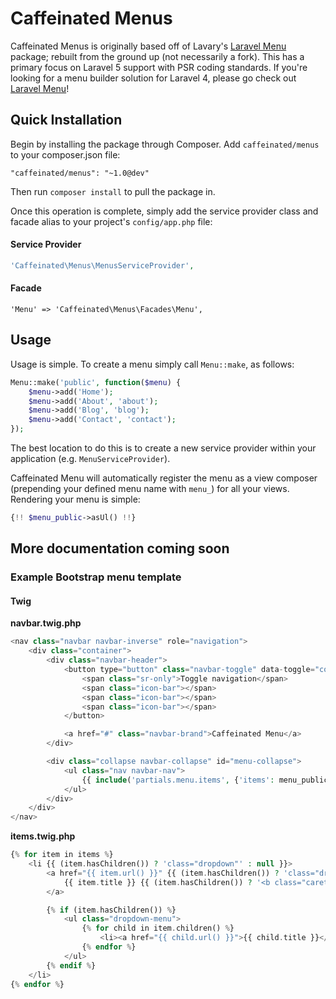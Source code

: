 Caffeinated Menus
=================
Caffeinated Menus is originally based off of Lavary's [Laravel Menu](https://github.com/lavary/laravel-menu) package; rebuilt from the ground up (not necessarily a fork). This has a primary focus on Laravel 5 support with PSR coding standards. If you're looking for a menu builder solution for Laravel 4, please go check out [Laravel Menu](https://github.com/lavary/laravel-menu)!

Quick Installation
------------------
Begin by installing the package through Composer. Add `caffeinated/menus` to your composer.json file:

```
"caffeinated/menus": "~1.0@dev"
```

Then run `composer install` to pull the package in.

Once this operation is complete, simply add the service provider class and facade alias to your project's `config/app.php` file:

#### Service Provider
```php
'Caffeinated\Menus\MenusServiceProvider',
```

#### Facade
```
'Menu' => 'Caffeinated\Menus\Facades\Menu',
```

Usage
-----
Usage is simple. To create a menu simply call `Menu::make`, as follows:

```php
Menu::make('public', function($menu) {
	$menu->add('Home');
	$menu->add('About', 'about');
	$menu->add('Blog', 'blog');
	$menu->add('Contact', 'contact');
});
```

The best location to do this is to create a new service provider within your application (e.g. `MenuServiceProvider`).

Caffeinated Menu will automatically register the menu as a view composer (prepending your defined menu name with `menu_`) for all your views. Rendering your menu is simple:

```php
{!! $menu_public->asUl() !!}
```

More documentation coming soon
------------------------------

### Example Bootstrap menu template

#### Twig

**navbar.twig.php**
```php
<nav class="navbar navbar-inverse" role="navigation">
	<div class="container">
		<div class="navbar-header">
			<button type="button" class="navbar-toggle" data-toggle="collapse" data-target="#menu-collapse">
				<span class="sr-only">Toggle navigation</span>
				<span class="icon-bar"></span>
				<span class="icon-bar"></span>
				<span class="icon-bar"></span>
			</button>

			<a href="#" class="navbar-brand">Caffeinated Menu</a>
		</div>

		<div class="collapse navbar-collapse" id="menu-collapse">
			<ul class="nav navbar-nav">
				{{ include('partials.menu.items', {'items': menu_public.roots()}) }}
			</ul>
		</div>
	</div>
</nav>
```

**items.twig.php**
```php
{% for item in items %}
	<li {{ (item.hasChildren()) ? 'class="dropdown"' : null }}>
		<a href="{{ item.url() }}" {{ (item.hasChildren()) ? 'class="dropdown-toggle" data-toggle="dropdown"' : null }}>
			{{ item.title }} {{ (item.hasChildren()) ? '<b class="caret"></b>' : null }}
		</a>

		{% if (item.hasChildren()) %}
			<ul class="dropdown-menu">
				{% for child in item.children() %}
					<li><a href="{{ child.url() }}">{{ child.title }}</a></li>
				{% endfor %}
			</ul>
		{% endif %}
	</li>
{% endfor %}
```